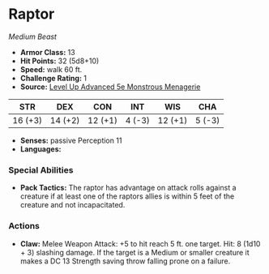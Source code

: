 # Raptor

*Medium* *Beast*

- **Armor Class:** 13
- **Hit Points:** 32 (5d8+10)
- **Speed:** walk 60 ft.
- **Challenge Rating:** 1
- **Source:** [Level Up Advanced 5e Monstrous Menagerie](https://www.levelup5e.com)

| STR | DEX | CON | INT | WIS | CHA |
| --- | --- | --- | --- | --- | --- |
| 16 (+3) | 14 (+2) | 12 (+1) | 4 (-3) | 12 (+1) | 5 (-3) |

- **Senses:** passive Perception 11
- **Languages:** 
### Special Abilities
- **Pack Tactics:** The raptor has advantage on attack rolls against a creature if at least one of the raptors allies is within 5 feet of the creature and not incapacitated.
### Actions
- **Claw:** Melee Weapon Attack: +5 to hit  reach 5 ft.  one target. Hit: 8 (1d10 + 3) slashing damage. If the target is a Medium or smaller creature  it makes a DC 13 Strength saving throw  falling prone on a failure.
